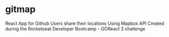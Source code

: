 # gitmap
React App for Github Users share their locations
Using Mapbox API
Created during the Rocketseat Developer Bootcamp - GOReact 3 challenge
